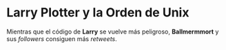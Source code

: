 # Larry Plotter y la Orden de Unix

Mientras que el código de **Larry** se vuelve más peligroso,
**Ballmermmort** y sus *followers* consiguen más *retweets*.
